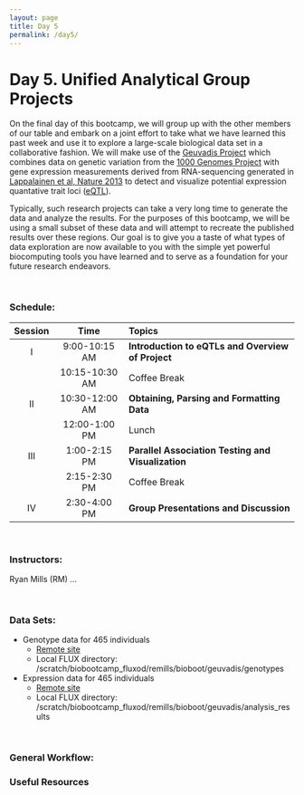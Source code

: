 ```yaml
---
layout: page
title: Day 5
permalink: /day5/
---
```


# Day 5.  Unified Analytical Group Projects 
On the final day of this bootcamp, we will group up with the other members of our table and embark on a joint effort to take what we have learned this past week and use it to explore a large-scale biological data set in a collaborative fashion. We will make use of the [Geuvadis Project](http://www.geuvadis.org/web/geuvadis/RNAseq-project) which combines data on genetic variation from the [1000 Genomes Project](http://www.1000genomes.org/) with gene expression measurements derived from RNA-sequencing generated in [Lappalainen et al, Nature 2013](http://www.ncbi.nlm.nih.gov/pmc/articles/PMC3918453/) to detect and visualize potential expression quantative trait loci ([eQTL](https://en.wikipedia.org/wiki/Expression_quantitative_trait_loci)). 

Typically, such research projects can take a very long time to generate the data and analyze the results. For the purposes of this bootcamp, we will be using a small subset of these data and will attempt to recreate the published results over these regions. Our goal is to give you a taste of what types of data exploration are now available to you with the simple yet powerful biocomputing tools you have learned and to serve as a foundation for your future research endeavors. 

<br>

### Schedule:

| Session | Time             | Topics                                                 |  
| :-----: |:----------------:| :------------------------------------------------------|  
| I       | 9:00-10:15 AM    | **Introduction to eQTLs and Overview of Project**      |  
|         | 10:15-10:30 AM   | Coffee Break                                           |   
| II      | 10:30-12:00 AM   | **Obtaining, Parsing and Formatting Data**             |   
|         | 12:00-1:00 PM    | Lunch                                                  |  
| III     | 1:00-2:15 PM     | **Parallel Association Testing and Visualization**    |  
|         | 2:15-2:30 PM     | Coffee Break                                           |  
| IV      | 2:30-4:00 PM     | **Group Presentations and Discussion**                 |  

<br>

### Instructors:
Ryan Mills (RM) 
...

<br>

### Data Sets:
- Genotype data for 465 individuals
  - [Remote site](ftp://ftp.ebi.ac.uk/pub/databases/microarray/data/experiment/GEUV/E-GEUV-1/genotypes/)
  - Local FLUX directory: /scratch/biobootcamp_fluxod/remills/bioboot/geuvadis/genotypes
- Expression data for 465 individuals
  - [Remote site](ftp://ftp.ebi.ac.uk/pub/databases/microarray/data/experiment/GEUV/E-GEUV-1/analysis_results/)
  - Local FLUX directory: /scratch/biobootcamp_fluxod/remills/bioboot/geuvadis/analysis_results

<br>

### General Workflow:

### Useful Resources
<!--- files dont exist yet...
[Slides-5.1]()
[Slides-5.2]()
-->

